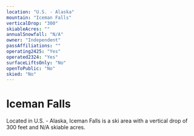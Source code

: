 ```yaml
---
location: "U.S. - Alaska"
mountain: "Iceman Falls"
verticalDrop: "300"
skiableAcres: ""
annualSnowfall: "N/A"
owner: "Independent"
passAffiliations: ""
operating2425: "Yes"
operated2324: "Yes"
surfaceLiftsOnly: "No"
openToPublic: "No"
skied: "No"
---
```


# Iceman Falls

Located in U.S. - Alaska, Iceman Falls is a ski area with a vertical drop of 300 feet and N/A skiable acres.